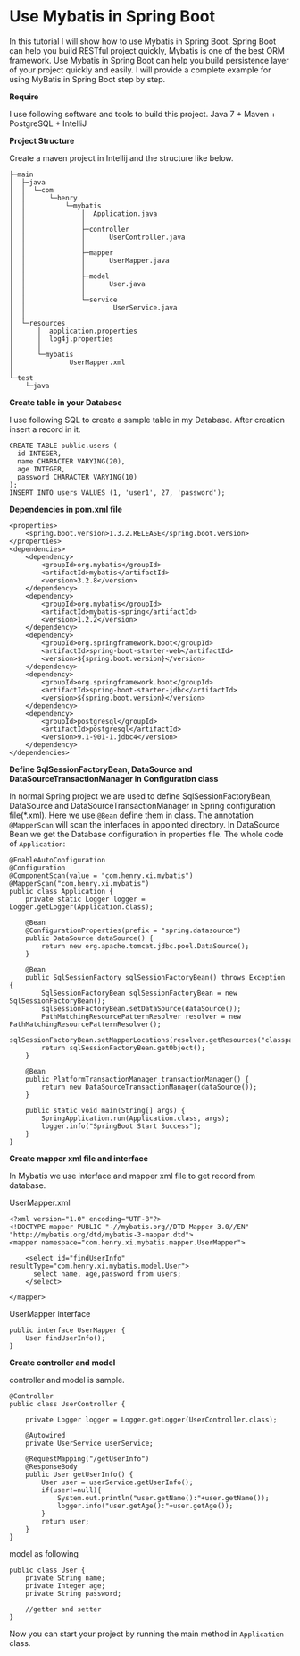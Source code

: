 # Use Mybatis in Spring Boot

In this tutorial I will show how to use Mybatis in Spring Boot. Spring Boot can help you build
RESTful project quickly, Mybatis is one of the best ORM framework. Use Mybatis in Spring Boot
can help you build persistence layer of your project quickly and easily. I will provide a complete
example for using MyBatis in Spring Boot step by step.

**Require**

I use following software and tools to build this project.
Java 7 + Maven + PostgreSQL + IntelliJ

**Project Structure**

Create a maven project in Intellij and the structure like below.

```
├─main                                                                                                                                                                                                             
│  ├─java                                                                                                                                                                                                         
│  │  └─com                                                                                                                                                                                                      
│  │      └─henry                                                                                                                                                                                                
│  │          └─mybatis                                                                                                                                                                                          
│  │              │  Application.java                                                                                                                                                                             
│  │              │                                                                                                                                                                                               
│  │              ├─controller                                                                                                                                                                                   
│  │              │      UserController.java                                                                                                                                                                      
│  │              │                                                                                                                                                                                               
│  │              ├─mapper                                                                                                                                                                                       
│  │              │      UserMapper.java                                                                                                                                                                          
│  │              │                                                                                                                                                                                               
│  │              ├─model                                                                                                                                                                                        
│  │              │      User.java                                                                                                                                                                                
│  │              │                                                                                                                                                                                               
│  │              └─service                                                                                                                                                                                      
│  │                      UserService.java                                                                                                                                                                         
│  │                                                                                                                                                                                                               
│  └─resources                                                                                                                                                                                                    
│      │  application.properties                                                                                                                                                                                   
│      │  log4j.properties                                                                                                                                                                                         
│      │                                                                                                                                                                                                           
│      └─mybatis                                                                                                                                                                                                  
│              UserMapper.xml                                                                                                                                                                                       
│                                                                                                                                                                                                                   
└─test                                                                                                                                                                                                             
    └─java   
```

**Create table in your Database**

I use following SQL to create a sample table in my Database. After
creation insert a record in it.
```
CREATE TABLE public.users (
  id INTEGER,
  name CHARACTER VARYING(20),
  age INTEGER,
  password CHARACTER VARYING(10)
);
INSERT INTO users VALUES (1, 'user1', 27, 'password');
```
**Dependencies in pom.xml file**
```
<properties>
    <spring.boot.version>1.3.2.RELEASE</spring.boot.version>
</properties>
<dependencies>
    <dependency>
        <groupId>org.mybatis</groupId>
        <artifactId>mybatis</artifactId>
        <version>3.2.8</version>
    </dependency>
    <dependency>
        <groupId>org.mybatis</groupId>
        <artifactId>mybatis-spring</artifactId>
        <version>1.2.2</version>
    </dependency>
    <dependency>
        <groupId>org.springframework.boot</groupId>
        <artifactId>spring-boot-starter-web</artifactId>
        <version>${spring.boot.version}</version>
    </dependency>
    <dependency>
        <groupId>org.springframework.boot</groupId>
        <artifactId>spring-boot-starter-jdbc</artifactId>
        <version>${spring.boot.version}</version>
    </dependency>
    <dependency>
        <groupId>postgresql</groupId>
        <artifactId>postgresql</artifactId>
        <version>9.1-901-1.jdbc4</version>
    </dependency>
</dependencies>
```
**Define SqlSessionFactoryBean, DataSource and DataSourceTransactionManager in Configuration class**

In normal Spring project we are used to define SqlSessionFactoryBean, DataSource and
DataSourceTransactionManager in Spring configuration file(*.xml). Here we use ``@Bean``
define them in class. The annotation ``@MapperScan`` will scan the interfaces in appointed
directory. In DataSource Bean we get the Database configuration in properties file.
The whole code of ``Application``:
```
@EnableAutoConfiguration
@Configuration
@ComponentScan(value = "com.henry.xi.mybatis")
@MapperScan("com.henry.xi.mybatis")
public class Application {
    private static Logger logger = Logger.getLogger(Application.class);

    @Bean
    @ConfigurationProperties(prefix = "spring.datasource")
    public DataSource dataSource() {
        return new org.apache.tomcat.jdbc.pool.DataSource();
    }

    @Bean
    public SqlSessionFactory sqlSessionFactoryBean() throws Exception {
        SqlSessionFactoryBean sqlSessionFactoryBean = new SqlSessionFactoryBean();
        sqlSessionFactoryBean.setDataSource(dataSource());
        PathMatchingResourcePatternResolver resolver = new PathMatchingResourcePatternResolver();
        sqlSessionFactoryBean.setMapperLocations(resolver.getResources("classpath:/mybatis/*.xml"));
        return sqlSessionFactoryBean.getObject();
    }

    @Bean
    public PlatformTransactionManager transactionManager() {
        return new DataSourceTransactionManager(dataSource());
    }

    public static void main(String[] args) {
        SpringApplication.run(Application.class, args);
        logger.info("SpringBoot Start Success");
    }
}
```
**Create mapper xml file and interface**

In Mybatis we use interface and mapper xml file to get record from database.

UserMapper.xml
```
<?xml version="1.0" encoding="UTF-8"?>
<!DOCTYPE mapper PUBLIC "-//mybatis.org//DTD Mapper 3.0//EN" "http://mybatis.org/dtd/mybatis-3-mapper.dtd">
<mapper namespace="com.henry.xi.mybatis.mapper.UserMapper">

    <select id="findUserInfo" resultType="com.henry.xi.mybatis.model.User">
      select name, age,password from users;
    </select>

</mapper>
```
UserMapper interface
```
public interface UserMapper {
    User findUserInfo();
}
```
**Create controller and model**

controller and model is sample.
```
@Controller
public class UserController {

    private Logger logger = Logger.getLogger(UserController.class);

    @Autowired
    private UserService userService;

    @RequestMapping("/getUserInfo")
    @ResponseBody
    public User getUserInfo() {
        User user = userService.getUserInfo();
        if(user!=null){
            System.out.println("user.getName():"+user.getName());
            logger.info("user.getAge():"+user.getAge());
        }
        return user;
    }
}
```
model as following
```
public class User {
    private String name;
    private Integer age;
    private String password;

    //getter and setter
}

```
Now you can start your project by running the main method in ``Application`` class.